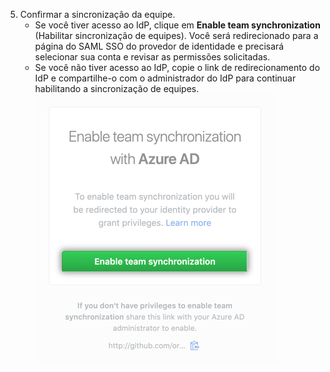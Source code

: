 5. Confirmar a sincronização da equipe.
    - Se você tiver acesso ao IdP, clique em **Enable team synchronization** (Habilitar sincronização de equipes). Você será redirecionado para a página do SAML SSO do provedor de identidade e precisará selecionar sua conta e revisar as permissões solicitadas.
    - Se você não tiver acesso ao IdP, copie o link de redirecionamento do IdP e compartilhe-o com o administrador do IdP para continuar habilitando a sincronização de equipes. ![Botão de redirecionamento Enable team synchronization (Habilitar sincronização de equipes)](/assets/images/help/teams/confirm-team-synchronization-redirect.png)
